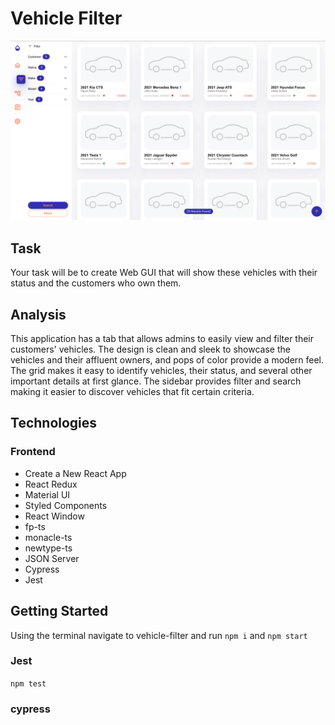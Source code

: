 # Vehicle Filter

![vehicle filter](https://github.com/emilylhansen/vehicle_filter/blob/main/identity/responsive/vehicle_filter_desktop_large.png)

## Task

Your task will be to create Web GUI that will show these vehicles with their status and the customers who own them.

## Analysis

This application has a tab that allows admins to easily view and filter their customers' vehicles. The design is clean and sleek to showcase the vehicles and their affluent owners, and pops of color provide a modern feel. The grid makes it easy to identify vehicles, their status, and several other important details at first glance. The sidebar provides filter and search making it easier to discover vehicles that fit certain criteria.

## Technologies

### Frontend

- Create a New React App
- React Redux
- Material UI
- Styled Components
- React Window
- fp-ts
- monacle-ts
- newtype-ts
- JSON Server
- Cypress
- Jest

## Getting Started

Using the terminal navigate to vehicle-filter and run `npm i` and `npm start`

### Jest

`npm test`

### cypress
